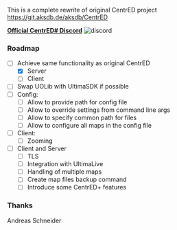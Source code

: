 This is a complete rewrite of original CentrED project https://git.aksdb.de/aksdb/CentrED

[**Official CentrED# Discord**](https://discord.gg/zpNCv36fQ8)
![discord](https://user-images.githubusercontent.com/16159577/213001281-c68258d5-9a58-44a4-b90b-d3f1b2602e14.png)

### Roadmap
- [ ] Achieve same functionality as original CentrED
  - [x] Server
  - [ ] Client
- [ ] Swap UOLib with UltimaSDK if possible
- [ ] Config:
  - [ ] Allow to provide path for config file
  - [ ] Allow to override settings from command line args
  - [ ] Allow to specify common path for files
  - [ ] Allow to configure all maps in the config file
- [ ] Client:
  - [ ] Zooming
- [ ] Client and Server
  - [ ] TLS
  - [ ] Integration with UltimaLive
  - [ ] Handling of multiple maps 
  - [ ] Create map files backup command
  - [ ] Introduce some CentrED+ features

### Thanks

Andreas Schneider
